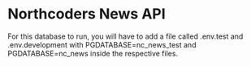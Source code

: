 # Northcoders News API

For this database to run, you will have to add a file called .env.test and .env.development with PGDATABASE=nc_news_test and PGDATABASE=nc_news inside the respective files.